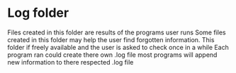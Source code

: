 # Log folder

Files created in this folder are results of the programs user runs
Some files created in this folder may help the user find forgotten information.
This folder if freely available and the user is asked to check once in a while
Each program ran could create there own .log file 
most programs will append new information to there respected .log file
